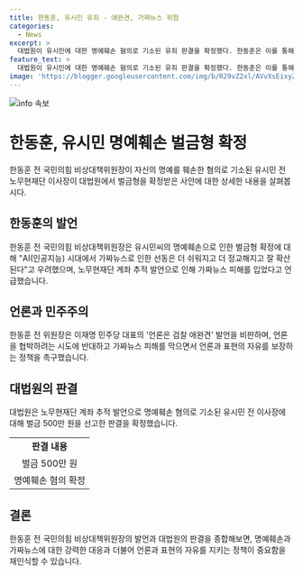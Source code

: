 ```yaml
---
title: 한동훈, 유시민 유죄 - 애완견, 가짜뉴스 위험
categories:
  - News
excerpt: >
  대법원이 유시민에 대한 명예훼손 혐의로 기소된 유죄 판결을 확정했다. 한동훈은 이를 통해 더불어민주당을 비판하며 "가짜뉴스는 민주주의를 위협하고, 언론을 협박하는 것은 위험하다"고 언급했다. 또한, AI 시대에도 언론의 역할은 변하지 않을 것이라며, 가짜뉴스 방지 정책을 마련할 필요가 있다고 주장했다. 유시민은 노무현 재단에 대한 검찰의 계좌 추적에 관여했다는 발언으로 명예훼손 혐의로 기소됐으며, 대법원은 벌금 500만 원을 선고했다.
feature_text: >
  대법원이 유시민에 대한 명예훼손 혐의로 기소된 유죄 판결을 확정했다. 한동훈은 이를 통해 더불어민주당을 비판하며 "가짜뉴스는 민주주의를 위협하고, 언론을 협박하는 것은 위험하다"고 언급했다. 또한, AI 시대에도 언론의 역할은 변하지 않을 것이라며, 가짜뉴스 방지 정책을 마련할 필요가 있다고 주장했다. 유시민은 노무현 재단에 대한 검찰의 계좌 추적에 관여했다는 발언으로 명예훼손 혐의로 기소됐으며, 대법원은 벌금 500만 원을 선고했다.
image: 'https://blogger.googleusercontent.com/img/b/R29vZ2xl/AVvXsEixyZcFfHzMRdzZMjFBmAUKJYCLCGyLL1o632UiGVXcaFdKo_bkvkuCioo0uUKlGfBVcT3P84aROyZIXSBEx3Aw5nCQ3pTgDom1WDC4m8eifvWiAmWEEVb4x6G_l8C0QH225ldMjyaFvpxGEBGNO37VmDTDMHGhJPq73UglMfDca1-0aw/s1600/blogspot.png'
---
```


<p><img src="https://blogger.googleusercontent.com/img/b/R29vZ2xl/AVvXsEixyZcFfHzMRdzZMjFBmAUKJYCLCGyLL1o632UiGVXcaFdKo_bkvkuCioo0uUKlGfBVcT3P84aROyZIXSBEx3Aw5nCQ3pTgDom1WDC4m8eifvWiAmWEEVb4x6G_l8C0QH225ldMjyaFvpxGEBGNO37VmDTDMHGhJPq73UglMfDca1-0aw/s1600/blogspot.png" alt="info 속보" /></p>

<h1>한동훈, 유시민 명예훼손 벌금형 확정</h1>

<p data-ke-size="size16">한동훈 전 국민의힘 비상대책위원장이 자신의 명예를 훼손한 혐의로 기소된 유시민 전 노무현재단 이사장이 대법원에서 벌금형을 확정받은 사안에 대한 상세한 내용을 살펴봅시다.</p>

<h2 data-ke-size="size26">한동훈의 발언</h2>

<p data-ke-size="size16">한동훈 전 국민의힘 비상대책위원장은 유시민씨의 명예훼손으로 인한 벌금형 확정에 대해 "AI(인공지능) 시대에서 가짜뉴스로 인한 선동은 더 쉬워지고 더 정교해지고 잘 확산된다"고 우려했으며, 노무현재단 계좌 추적 발언으로 인해 가짜뉴스 피해를 입었다고 언급했습니다.</p>

<h2 data-ke-size="size26">언론과 민주주의</h2>

<p data-ke-size="size16">한동훈 전 위원장은 이재명 민주당 대표의 '언론은 검찰 애완견' 발언을 비판하며, 언론을 협박하려는 시도에 반대하고 가짜뉴스 피해를 막으면서 언론과 표현의 자유를 보장하는 정책을 촉구했습니다.</p>

<h2 data-ke-size="size26">대법원의 판결</h2>

<p data-ke-size="size16">대법원은 노무현재단 계좌 추적 발언으로 명예훼손 혐의로 기소된 유시민 전 이사장에 대해 벌금 500만 원을 선고한 판결을 확정했습니다.</p>

<table>
  <tr>
    <td style="text-align: center; height: 17px;"><b>판결 내용</b></td>
  </tr>
  <tr>
    <td style="text-align: center; height: 17px;">벌금 500만 원</td>
  </tr>
  <tr>
    <td style="text-align: center; height: 17px;">명예훼손 혐의 확정</td>
  </tr>
</table>

<h2 data-ke-size="size26">결론</h2>

<p data-ke-size="size16">한동훈 전 국민의힘 비상대책위원장의 발언과 대법원의 판결을 종합해보면, 명예훼손과 가짜뉴스에 대한 강력한 대응과 더불어 언론과 표현의 자유를 지키는 정책이 중요함을 재인식할 수 있습니다.</p>

